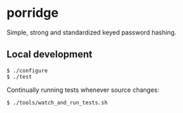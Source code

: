 # porridge

Simple, strong and standardized keyed password hashing.


Local development
-----------------

    $ ./configure
    $ ./test

Continually running tests whenever source changes:

    $ ./tools/watch_and_run_tests.sh
